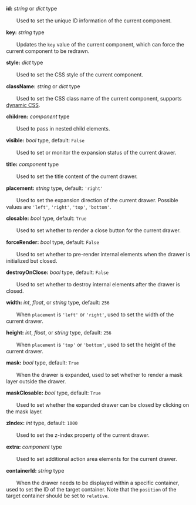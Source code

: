 **id:** *string* or *dict* type

　　Used to set the unique ID information of the current component.

**key:** *string* type

　　Updates the `key` value of the current component, which can force the current component to be redrawn.

**style:** *dict* type

　　Used to set the CSS style of the current component.

**className:** *string* or *dict* type

　　Used to set the CSS class name of the current component, supports [dynamic CSS](/advanced-classname).

**children:** *component* type

　　Used to pass in nested child elements.

**visible:** *bool* type, default: `False`

　　Used to set or monitor the expansion status of the current drawer.

**title:** *component* type

　　Used to set the title content of the current drawer.

**placement:** *string* type, default: `'right'`

　　Used to set the expansion direction of the current drawer. Possible values are `'left'`, `'right'`, `'top'`, `'bottom'`.

**closable:** *bool* type, default: `True`

　　Used to set whether to render a close button for the current drawer.

**forceRender:** *bool* type, default: `False`

　　Used to set whether to pre-render internal elements when the drawer is initialized but closed.

**destroyOnClose:** *bool* type, default: `False`

　　Used to set whether to destroy internal elements after the drawer is closed.

**width:** *int*, *float*, or *string* type, default: `256`

　　When `placement` is `'left'` or `'right'`, used to set the width of the current drawer.

**height:** *int*, *float*, or *string* type, default: `256`

　　When `placement` is `'top'` or `'bottom'`, used to set the height of the current drawer.

**mask:** *bool* type, default: `True`

　　When the drawer is expanded, used to set whether to render a mask layer outside the drawer.

**maskClosable:** *bool* type, default: `True`

　　Used to set whether the expanded drawer can be closed by clicking on the mask layer.

**zIndex:** *int* type, default: `1000`

　　Used to set the z-index property of the current drawer.

**extra:** *component* type

　　Used to set additional action area elements for the current drawer.

**containerId:** *string* type

　　When the drawer needs to be displayed within a specific container, used to set the ID of the target container. Note that the `position` of the target container should be set to `relative`.